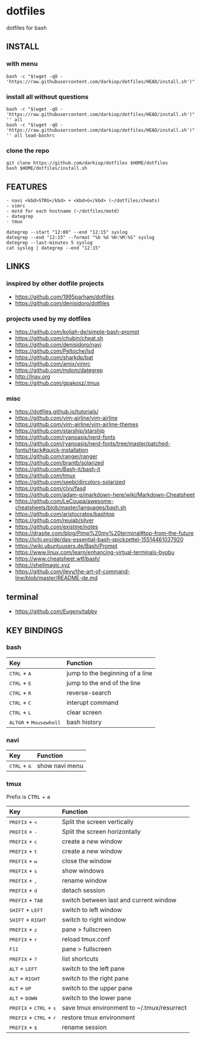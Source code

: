 # dotfiles
dotfiles for bash

## INSTALL

### with menu

```
bash -c "$(wget -qO - 'https://raw.githubusercontent.com/darkiop/dotfiles/HEAD/install.sh')"
```

### install all without questions

```
bash -c "$(wget -qO - 'https://raw.githubusercontent.com/darkiop/dotfiles/HEAD/install.sh')" '' all
bash -c "$(wget -qO - 'https://raw.githubusercontent.com/darkiop/dotfiles/HEAD/install.sh')" '' all load-bashrc
```

### clone the repo
```
git clone https://github.com/darkiop/dotfiles $HOME/dotfiles
bash $HOME/dotfiles/install.sh
```

## FEATURES
```
- navi <kbd>STRG</kbd> + <kbd>G</kbd> (~/dotfiles/cheats)
- vimrc
- motd for each hostname (~/dotfiles/motd)
- dategrep
- tmux

dategrep --start "12:00" --end "12:15" syslog
dategrep --end "12:15" --format "%b %d %H:%M:%S" syslog
dategrep --last-minutes 5 syslog
cat syslog | dategrep --end "12:15"
```

## LINKS

### inspired by other dotfile projects
- https://github.com/1995parham/dotfiles
- https://github.com/denisidoro/dotfiles

### projects used by my dotfiles
- https://github.com/koljah-de/simple-bash-prompt
- https://github.com/chubin/cheat.sh
- https://github.com/denisidoro/navi
- https://github.com/Peltoche/lsd
- https://github.com/sharkdp/bat
- https://github.com/amix/vimrc
- https://github.com/mdom/dategrep
- http://lnav.org
- https://github.com/gpakosz/.tmux

### misc
- https://dotfiles.github.io/tutorials/
- https://github.com/vim-airline/vim-airline
- https://github.com/vim-airline/vim-airline-themes
- https://github.com/starship/starship
- https://github.com/ryanoasis/nerd-fonts
- https://github.com/ryanoasis/nerd-fonts/tree/master/patched-fonts/Hack#quick-installation
- https://github.com/ranger/ranger
- https://github.com/brantb/solarized
- https://github.com/Bash-it/bash-it
- https://github.com/tmux
- https://github.com/seebi/dircolors-solarized
- https://github.com/clvv/fasd
- https://github.com/adam-p/markdown-here/wiki/Markdown-Cheatsheet
- https://github.com/LeCoupa/awesome-cheatsheets/blob/master/languages/bash.sh
- https://github.com/aristocratos/bashtop
- https://github.com/reujab/silver
- https://github.com/existme/notes
- https://drasite.com/blog/Pimp%20my%20terminal#top-from-the-future
- https://ichi.pro/de/das-essential-bash-spickzettel-15514461037920
- https://wiki.ubuntuusers.de/Bash/Prompt
- https://www.linux.com/learn/enhancing-virtual-terminals-byobu
- https://www.cheatsheet.wtf/bash/
- https://shellmagic.xyz
- https://github.com/jlevy/the-art-of-command-line/blob/master/README-de.md

## terminal
- https://github.com/Eugeny/tabby

## KEY BINDINGS

### bash

Key | Function
:--- | :---
<kbd>CTRL</kbd> + <kbd>A</kbd> | jump to the beginning of a line
<kbd>CTRL</kbd> + <kbd>E</kbd> | jump to the end of the line
<kbd>CTRL</kbd> + <kbd>R</kbd> | reverse-search
<kbd>CTRL</kbd> + <kbd>C</kbd> | interupt command
<kbd>CTRL</kbd> + <kbd>L</kbd> | clear screen
<kbd>ALTGR</kbd> + <kbd>Mousewhell</kbd> | bash history

### navi

Key | Function
:--- | :---
<kbd>CTRL</kbd> + <kbd>G</kbd> | show navi menu

### tmux
Prefix is <kbd>CTRL</kbd> + <kbd>a</kbd>

Key | Function
:--- | :---
<kbd>PREFIX</kbd> + <kbd><</kbd> | Split the screen vertically
<kbd>PREFIX</kbd> + <kbd>-</kbd> | Split the screen horizontally
<kbd>PREFIX</kbd> + <kbd>c</kbd> | create a new window
<kbd>PREFIX</kbd> + <kbd>t</kbd> | create a new window
<kbd>PREFIX</kbd> + <kbd>w</kbd> | close the window
<kbd>PREFIX</kbd> + <kbd>s</kbd> | show windows
<kbd>PREFIX</kbd> + <kbd>,</kbd> | rename window
<kbd>PREFIX</kbd> + <kbd>d</kbd> | detach session
<kbd>PREFIX</kbd> + <kbd>TAB</kbd> | switch between last and current window
<kbd>SHIFT</kbd> + <kbd>LEFT</kbd> | switch to left window
<kbd>SHIFT</kbd> + <kbd>RIGHT</kbd> | switch to right window
<kbd>PREFIX</kbd> + <kbd>z</kbd> | pane > fullscreen
<kbd>PREFIX</kbd> + <kbd>r</kbd> | reload tmux.conf
<kbd>F11</kbd> | pane > fullscreen
<kbd>PREFIX</kbd> + <kbd>?</kbd> | list shortcuts
<kbd>ALT</kbd> + <kbd>LEFT</kbd> | switch to the left pane
<kbd>ALT</kbd> + <kbd>RIGHT</kbd> | switch to the right pane
<kbd>ALT</kbd> + <kbd>UP</kbd> | switch to the upper pane
<kbd>ALT</kbd> + <kbd>DOWN</kbd> | switch to the lower pane
<kbd>PREFIX</kbd> + <kbd>CTRL</kbd> + <kbd>s</kbd> | save tmux environment to ~/.tmux/resurrect
<kbd>PREFIX</kbd> + <kbd>CTRL</kbd> + <kbd>r</kbd> | restore tmux environment
<kbd>PREFIX</kbd> + <kbd>$</kbd> | rename session
